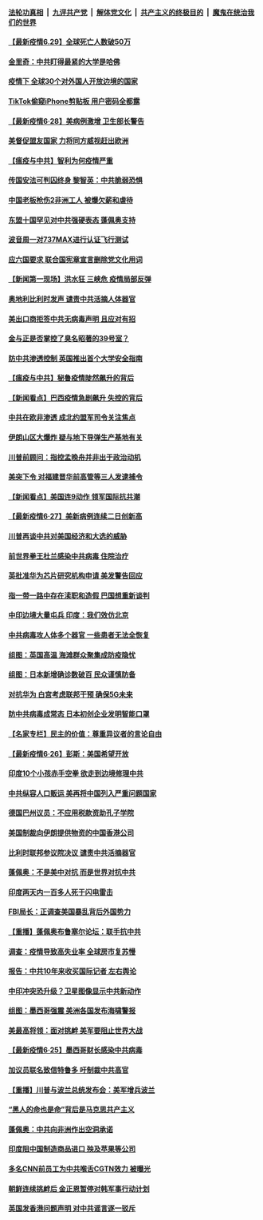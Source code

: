

####  [法轮功真相](../../../../basic/blob/master/README.md?t=06291002) &nbsp;|&nbsp; [九评共产党](../../../../9ping.md/blob/master/README.md?t=06291002) &nbsp;|&nbsp; [解体党文化](../../../../jtdwh.md/blob/master/README.md?t=06291002)  &nbsp;|&nbsp; [共产主义的终极目的](../../../../gczydzjmd.md/blob/master/README.md?t=06291002) &nbsp;|&nbsp; [魔鬼在统治我们的世界](../../../../mgztzwmdsj.md/blob/master/README.md?t=06291002) 

#### [【最新疫情6.29】全球死亡人数破50万](../pages/nsc418/n12215001.md?t=06291002) 

#### [金里奇：中共盯得最紧的大学是哈佛](../pages/nsc418/n12217783.md?t=06291002) 

#### [疫情下 全球30个对外国人开放边境的国家](../pages/nsc418/n12205194.md?t=06291002) 

#### [TikTok偷窥iPhone剪贴板 用户密码全都露](../pages/nsc418/n12217947.md?t=06291002) 

#### [【最新疫情6·28】美病例激增 卫生部长警告](../pages/nsc418/n12212934.md?t=06291002) 

#### [美督促盟友国家 力将同方威视赶出欧洲](../pages/nsc418/n12217695.md?t=06291002) 

#### [【瘟疫与中共】智利为何疫情严重](../pages/nsc418/n12217721.md?t=06291002) 

#### [传国安法可判囚终身 黎智英：中共脆弱恐惧](../pages/nsc418/n12217544.md?t=06291002) 

#### [中国老板枪伤2非洲工人 被爆欠薪和虐待](../pages/nsc418/n12217591.md?t=06291002) 

#### [东盟十国罕见对中共强硬表态 蓬佩奥支持](../pages/nsc418/n12217571.md?t=06291002) 

#### [波音周一对737MAX进行认证飞行测试](../pages/nsc418/n12217519.md?t=06291002) 

#### [应六国要求 联合国宪章宣言删除党文化用词](../pages/nsc418/n12217477.md?t=06291002) 

#### [【新闻第一现场】洪水狂 三峡危 疫情局部反弹](../pages/nsc418/n12217350.md?t=06291002) 

#### [奥地利比利时发声  谴责中共活摘人体器官](../pages/nsc418/n12216554.md?t=06291002) 

#### [美出口商拒签中共无病毒声明 且应对有招](../pages/nsc418/n12216909.md?t=06291002) 

#### [金与正是否掌控了臭名昭著的39号室？](../pages/nsc418/n12217251.md?t=06291002) 

#### [防中共渗透控制 英国推出首个大学安全指南](../pages/nsc418/n12216751.md?t=06291002) 

#### [【瘟疫与中共】秘鲁疫情陡然飙升的背后](../pages/nsc418/n12216630.md?t=06291002) 

#### [【新闻看点】巴西疫情急剧飙升 失控的背后](../pages/nsc418/n12216291.md?t=06291002) 

#### [中共在欧非渗透 成北约盟军司令关注焦点](../pages/nsc418/n12216609.md?t=06291002) 

#### [伊朗山区大爆炸 疑与地下导弹生产基地有关](../pages/nsc418/n12216637.md?t=06291002) 

#### [川普前顾问：指控孟晚舟并非出于政治动机](../pages/nsc418/n12216532.md?t=06291002) 

#### [美突下令 对福建晋华前高管等三人发逮捕令](../pages/nsc418/n12216296.md?t=06291002) 

#### [【新闻看点】美国连9动作 领军国际抗共潮](../pages/nsc418/n12215121.md?t=06291002) 

#### [【最新疫情6·27】美新病例连续二日创新高](../pages/nsc418/n12215389.md?t=06291002) 

#### [川普再谈中共对美国经济和大选的威胁](../pages/nsc418/n12214917.md?t=06291002) 

#### [前世界拳王杜兰感染中共病毒 住院治疗](../pages/nsc418/n12214771.md?t=06291002) 

#### [英批准华为芯片研究机构申请 美发警告回应](../pages/nsc418/n12214643.md?t=06291002) 

#### [指一带一路中存在渎职和造假 巴国想重新谈判](../pages/nsc418/n12214599.md?t=06291002) 

#### [中印边境大量屯兵 印度：我们效仿北京](../pages/nsc418/n12214491.md?t=06291002) 

#### [中共病毒攻人体多个器官 一些患者无法全恢复](../pages/nsc418/n12214393.md?t=06291002) 

#### [组图：英国高温 海滩群众聚集成防疫隐忧](../pages/nsc418/n12213831.md?t=06291002) 

#### [组图：日本新增确诊数破百 民众谨慎防备](../pages/nsc418/n12214024.md?t=06291002) 

#### [对抗华为 白宫考虑联邦干预 确保5G未来](../pages/nsc418/n12214112.md?t=06291002) 

#### [防中共病毒成常态 日本初创企业发明智能口罩](../pages/nsc418/n12214107.md?t=06291002) 

#### [【名家专栏】民主的价值：尊重异议者的言论自由](../pages/nsc418/n12204163.md?t=06291002) 

#### [【最新疫情6·26】彭斯：美国希望开放](../pages/nsc418/n12213008.md?t=06291002) 

#### [印度10个小孩赤手空拳 欲走到边境修理中共](../pages/nsc418/n12213595.md?t=06291002) 

#### [中共纵容人口贩运 美再将中国列入严重问题国家](../pages/nsc418/n12213491.md?t=06291002) 

#### [德国巴州议员：不应用税款资助孔子学院](../pages/nsc418/n12213025.md?t=06291002) 

#### [美国制裁向伊朗提供物资的中国香港公司](../pages/nsc418/n12212790.md?t=06291002) 

#### [比利时联邦参议院决议 谴责中共活摘器官](../pages/nsc418/n12212777.md?t=06291002) 

#### [蓬佩奥：不是美中对抗 而是世界对抗中共](../pages/nsc418/n12212375.md?t=06291002) 

#### [印度两天内一百多人死于闪电雷击](../pages/nsc418/n12212509.md?t=06291002) 

#### [FBI局长：正调查美国暴乱背后外国势力](../pages/nsc418/n12212191.md?t=06291002) 

#### [【重播】蓬佩奥布鲁塞尔论坛：联手抗中共](../pages/nsc418/n12211937.md?t=06291002) 

#### [调查：疫情导致高失业率 全球房市复苏慢](../pages/nsc418/n12211645.md?t=06291002) 

#### [报告：中共10年来收买国际记者 左右舆论](../pages/nsc418/n12211954.md?t=06291002) 

#### [中印冲突恐升级？卫星图像显示中共新动作](../pages/nsc418/n12211793.md?t=06291002) 

#### [组图：墨西哥强震 美洲各国发布海啸警报](../pages/nsc418/n12208966.md?t=06291002) 

#### [美最高将领：面对挑衅 美军要阻止世界大战](../pages/nsc418/n12211458.md?t=06291002) 

#### [【最新疫情6·25】墨西哥财长感染中共病毒](../pages/nsc418/n12210649.md?t=06291002) 

#### [加议员联名致信特鲁多 吁制裁中共高官](../pages/nsc418/n12211291.md?t=06291002) 

#### [【重播】川普与波兰总统发布会：美军增兵波兰](../pages/nsc418/n12209733.md?t=06291002) 

#### [“黑人的命也是命”背后是马克思共产主义](../pages/nsc418/n12210133.md?t=06291002) 

#### [蓬佩奥：中共向非洲作出空洞承诺](../pages/nsc418/n12210177.md?t=06291002) 

#### [印度阻中国制造商品进口 殃及苹果等公司](../pages/nsc418/n12210101.md?t=06291002) 

#### [多名CNN前员工为中共喉舌CGTN效力 被曝光](../pages/nsc418/n12209805.md?t=06291002) 

#### [朝鲜连续挑衅后 金正恩暂停对韩军事行动计划](../pages/nsc418/n12209751.md?t=06291002) 

#### [英国发香港问题声明 对中共谣言逐一驳斥](../pages/nsc418/n12209623.md?t=06291002) 

